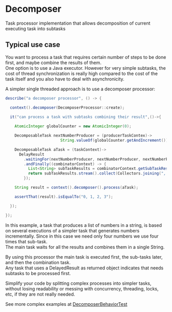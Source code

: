 Decomposer
==============

Task processor implementation that allows decomposition of current executing task into subtasks

## Typical use case

You want to process a task that requires certain number of steps to be done first, and maybe combine the results of them.  
One option is to use a Java executor. However for very simple subtasks, the cost of thread synchronization is really 
high compared to the cost of the task itself and you also have to deal with asynchronicity.      

A simpler single threaded approach is to use a decomposer processor:

```java  
describe("a decomposer processor", () -> {

  context().decomposer(DecomposerProcessor::create);
  
  it("can process a task with subtasks combining their result",()->{

    AtomicInteger globalCounter = new AtomicInteger(0);

    DecomposableTask nextNumberProducer = (producerTaskContex)-> 
                        String.valueOf(globalCounter.getAndIncrement());

    DecomposableTask aTask = (taskContext)->
      DelayResult
        .waitingFor(nextNumberProducer, nextNumberProducer, nextNumberProducer, nextNumberProducer)
        .andFinally((combinatorContext) -> {
          List<String> subTaskResults = combinatorContext.getSubTaskResults();
          return subTaskResults.stream().collect(Collectors.joining(", "));
        });

    String result = context().decomposer().process(aTask);

    assertThat(result).isEqualTo("0, 1, 2, 3");

  });   

});
```

In this example, a task that produces a list of numbers in a string, is based on several executions of a simpler task 
that generates numbers incrementally. Since in this case we need only four numbers we use four times that sub-task.  
The main task waits for all the results and combines them in a single String.
 
By using this processor the main task is executed first, the sub-tasks later, and then the combination task.  
Any task that uses a DelayedResult as returned object indicates that needs subtasks to be processed first.

Simplify your code by splitting complex processes into simpler tasks, without losing readability or messing with
 concurrency, threading, locks, etc, if they are not really needed.
 
See more complex examples at [DecomposerBehaviorTest](https://github.com/kfgodel/decomposer/blob/master/src/test/java/ar/com/kfgodel/decomposer/DecomposerBehaviorTest.java)
 